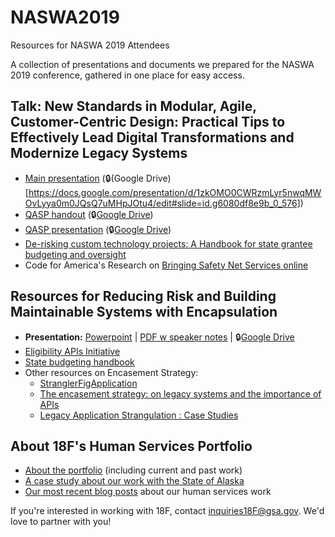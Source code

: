 # NASWA2019
Resources for NASWA 2019 Attendees

A collection of presentations and documents we prepared for the NASWA 2019 conference, gathered in one place for easy access.

## Talk: New Standards in Modular, Agile, Customer-Centric Design: Practical Tips to Effectively Lead Digital Transformations and Modernize Legacy Systems

- [Main presentation]() (🔒(Google Drive)[https://docs.google.com/presentation/d/1zkOMO0CWRzmLyr5nwqMWOvLyya0m0JQsQ7uMHpJOtu4/edit#slide=id.g6080df8e9b_0_576])
- [QASP handout](https://github.com/18F/mesc2019/blob/master/workshop-legacy-modernization/qasp-handout.pdf) (🔒[Google Drive](https://docs.google.com/document/d/1kTSEHCe9oeon8zbERDCSlfNNVGrnWmy4FCXJuP7NBdM/edit))
- [QASP presentation](https://github.com/18F/mesc2019/blob/master/workshop-legacy-modernization/qasp-presentation.pptx) (🔒[Google Drive](https://docs.google.com/presentation/d/1ogoDFPQdxqTi7-BV0ZjjCUtvufcesNeX_UJ4cIMnIqk/edit))
- [De-risking custom technology projects: A Handbook for state grantee budgeting and oversight](https://github.com/18F/technology-budgeting/blob/master/handbook.md)
- Code for America's Research on [Bringing Safety Net Services online](https://www.codeforamerica.org/programs/integrated-benefits/bringing-social-safety-net-benefits-online)

## Resources for Reducing Risk and Building Maintainable Systems with Encapsulation

- **Presentation:** [Powerpoint](talk-encasement/MESC-Encasement.pptx) | [PDF w speaker notes](talk-encasement/MESC-Encasement-w-notes.pdf) | 🔒[Google Drive](https://docs.google.com/presentation/d/1QQsFkHxRG4n8tAJlhIwreM3_Vy9rpv4lz-1txw-wy8I/edit#slide=id.p)
- [Eligibility APIs Initiative](https://github.com/18F/eligibility-rules-service/blob/master/README.md)
- [State budgeting handbook](https://github.com/18F/technology-budgeting/blob/master/handbook.md)
- Other resources on Encasement Strategy:
    - [StranglerFigApplication](https://martinfowler.com/bliki/StranglerFigApplication.html)
    - [The encasement strategy: on legacy systems and the importance of APIs](https://18f.gsa.gov/2014/09/08/the-encasement-strategy-on-legacy-systems-and-the/)
    - [Legacy Application Strangulation : Case Studies](https://paulhammant.com/2013/07/14/legacy-application-strangulation-case-studies/)

## About 18F's Human Services Portfolio

- [About the portfolio](https://github.com/18F/human-services/#18fs-human-services-portfolio) (including current and past work)
- [A case study about our work with the State of Alaska](https://18f.gsa.gov/what-we-deliver/alaska-dhss/)
- [Our most recent blog posts](https://18f.gsa.gov/tags/health-and-human-services/) about our human services work

If you're interested in working with 18F, contact inquiries18F@gsa.gov. We'd love to partner with you!
